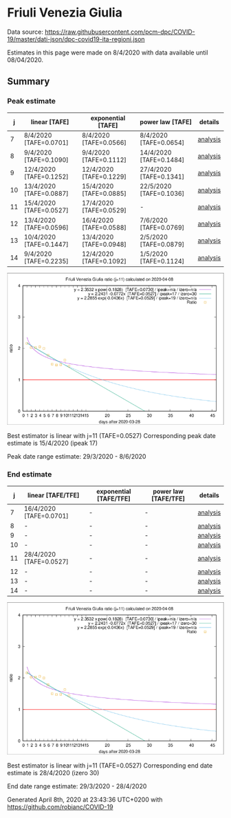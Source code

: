 # Friuli Venezia Giulia


Data source: https://raw.githubusercontent.com/pcm-dpc/COVID-19/master/dati-json/dpc-covid19-ita-regioni.json

Estimates in this page were made on 8/4/2020 with data available until 08/04/2020.


## Summary 

### Peak estimate 
|j|linear [TAFE]|exponential [TAFE]|power law [TAFE]|details|
|---|----|-----------|---------|-------|
|7|8/4/2020 [TAFE=0.0701]|8/4/2020 [TAFE=0.0566]|8/4/2020 [TAFE=0.0654]|[analysis](COVID-19_friuli_venezia_giulia_j7_2020-04-08.md)|
|8|9/4/2020 [TAFE=0.1090]|9/4/2020 [TAFE=0.1112]|14/4/2020 [TAFE=0.1484]|[analysis](COVID-19_friuli_venezia_giulia_j8_2020-04-08.md)|
|9|12/4/2020 [TAFE=0.1252]|12/4/2020 [TAFE=0.1229]|27/4/2020 [TAFE=0.1341]|[analysis](COVID-19_friuli_venezia_giulia_j9_2020-04-08.md)|
|10|13/4/2020 [TAFE=0.0887]|15/4/2020 [TAFE=0.0885]|22/5/2020 [TAFE=0.1036]|[analysis](COVID-19_friuli_venezia_giulia_j10_2020-04-08.md)|
|11|15/4/2020 [TAFE=0.0527]|17/4/2020 [TAFE=0.0529]|-|[analysis](COVID-19_friuli_venezia_giulia_j11_2020-04-08.md)|
|12|13/4/2020 [TAFE=0.0596]|16/4/2020 [TAFE=0.0588]|7/6/2020 [TAFE=0.0769]|[analysis](COVID-19_friuli_venezia_giulia_j12_2020-04-08.md)|
|13|10/4/2020 [TAFE=0.1447]|13/4/2020 [TAFE=0.0948]|2/5/2020 [TAFE=0.0879]|[analysis](COVID-19_friuli_venezia_giulia_j13_2020-04-08.md)|
|14|9/4/2020 [TAFE=0.2235]|12/4/2020 [TAFE=0.1092]|1/5/2020 [TAFE=0.1124]|[analysis](COVID-19_friuli_venezia_giulia_j14_2020-04-08.md)|

![best peak estimate](COVID-19_friuli_venezia_giulia_j11_2020-04-08.png)

Best estimator is linear with j=11 (TAFE=0.0527)
Corresponding peak date estimate is 15/4/2020 (ipeak 17)


Peak date range estimate: 29/3/2020 - 8/6/2020

### End estimate 
|j|linear [TAFE/TFE]|exponential [TAFE/TFE]|power law [TAFE/TFE]|details|
|---|----|-----------|---------|-------|
|7|16/4/2020 [TAFE=0.0701]|-|-|[analysis](COVID-19_friuli_venezia_giulia_j7_2020-04-08.md)|
|8|-|-|-|[analysis](COVID-19_friuli_venezia_giulia_j8_2020-04-08.md)|
|9|-|-|-|[analysis](COVID-19_friuli_venezia_giulia_j9_2020-04-08.md)|
|10|-|-|-|[analysis](COVID-19_friuli_venezia_giulia_j10_2020-04-08.md)|
|11|28/4/2020 [TAFE=0.0527]|-|-|[analysis](COVID-19_friuli_venezia_giulia_j11_2020-04-08.md)|
|12|-|-|-|[analysis](COVID-19_friuli_venezia_giulia_j12_2020-04-08.md)|
|13|-|-|-|[analysis](COVID-19_friuli_venezia_giulia_j13_2020-04-08.md)|
|14|-|-|-|[analysis](COVID-19_friuli_venezia_giulia_j14_2020-04-08.md)|

![best zero estimate](COVID-19_friuli_venezia_giulia_j11_2020-04-08.png)

Best estimator is linear with j=11 (TAFE=0.0527)
Corresponding end date estimate is 28/4/2020 (izero 30)


End date range estimate: 29/3/2020 - 28/4/2020

Generated April 8th, 2020 at 23:43:36 UTC+0200 with https://github.com/robianc/COVID-19
